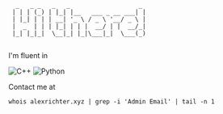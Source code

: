 ```text
  _   _ _   _   _                   _ 
 | | | (_) | |_| |__   ___ _ __ ___| |
 | |_| | | | __| '_ \ / _ \ '__/ _ \ |
 |  _  | | | |_| | | |  __/ | |  __/_|
 |_| |_|_|  \__|_| |_|\___|_|  \___(_)
                                      
```

I'm fluent in 

![C++](https://img.shields.io/badge/c++-%2300599C.svg?style=flat-square&logo=c%2B%2B&logoColor=white) ![Python](https://img.shields.io/badge/python-3670A0?style=for-the-badge&logo=python&logoColor=ffdd54)

Contact me at

```shell
whois alexrichter.xyz | grep -i 'Admin Email' | tail -n 1
```
